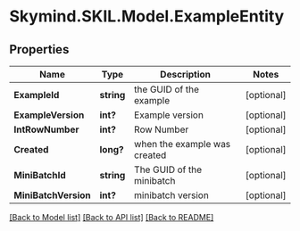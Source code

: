 # Skymind.SKIL.Model.ExampleEntity
## Properties

Name | Type | Description | Notes
------------ | ------------- | ------------- | -------------
**ExampleId** | **string** | the GUID of the example | [optional] 
**ExampleVersion** | **int?** | Example version | [optional] 
**IntRowNumber** | **int?** | Row Number | [optional] 
**Created** | **long?** | when the example was created | [optional] 
**MiniBatchId** | **string** | The GUID of the minibatch | [optional] 
**MiniBatchVersion** | **int?** | minibatch version | [optional] 

[[Back to Model list]](../README.md#documentation-for-models) [[Back to API list]](../README.md#documentation-for-api-endpoints) [[Back to README]](../README.md)

